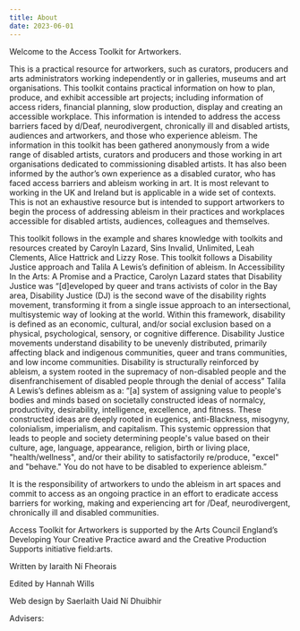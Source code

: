 ```yaml
---
title: About
date: 2023-06-01
---
```

Welcome to the Access Toolkit for Artworkers.

This is a practical resource for artworkers, such as curators, producers and arts administrators working independently or in galleries, museums and art organisations. This toolkit contains practical information on how to plan, produce, and exhibit accessible art projects; including information of access riders, financial planning, slow production, display and creating an accessible workplace. This information is intended to address the access barriers faced by d/Deaf, neurodivergent, chronically ill and disabled artists, audiences and artworkers, and those who experience ableism. The information in this toolkit has been gathered anonymously from a wide range of disabled artists, curators and producers and those working in art organisations dedicated to commissioning disabled artists. It has also been informed by the author’s own experience as a disabled curator, who has faced access barriers and ableism working in art. It is most relevant to working in the UK and Ireland but is applicable in a wide set of contexts. This is not an exhaustive resource but is intended to support artworkers to begin the process of addressing ableism in their practices and workplaces accessible for disabled artists, audiences, colleagues and themselves.

This toolkit follows in the example and shares knowledge with toolkits and resources created by Caroyln Lazard, Sins Invalid, Unlimited, Leah Clements, Alice Hattrick and Lizzy Rose. This toolkit follows a Disability Justice approach and Talila A Lewis’s definition of ableism. In Accessibility In the Arts: A Promise and a Practice, Carolyn Lazard states that Disability Justice was “\[d]eveloped by queer and trans activists of color in the Bay area, Disability Justice (DJ) is the second wave of the disability rights movement, transforming it from a single issue approach to an intersectional, multisystemic way of looking at the world. Within this framework, disability is defined as an economic, cultural, and/or social exclusion based on a physical, psychological, sensory, or cognitive difference. Disability Justice movements understand disability to be unevenly distributed, primarily affecting black and indigenous communities, queer and trans communities, and low income communities. Disability is structurally reinforced by ableism, a system rooted in the supremacy of non-disabled people and the disenfranchisement of disabled people through the denial of access” Talila A Lewis’s defines ableism as a: “\[a] system of assigning value to people's bodies and minds based on societally constructed ideas of normalcy, productivity, desirability, intelligence, excellence, and fitness. These constructed ideas are deeply rooted in eugenics, anti-Blackness, misogyny, colonialism, imperialism, and capitalism. This systemic oppression that leads to people and society determining people's value based on their culture, age, language, appearance, religion, birth or living place, "health/wellness", and/or their ability to satisfactorily re/produce, "excel" and "behave." You do not have to be disabled to experience ableism.”

It is the responsibility of artworkers to undo the ableism in art spaces and commit to access as an ongoing practice in an effort to eradicate access barriers for working, making and experiencing art for /Deaf, neurodivergent, chronically ill and disabled communities.

Access Toolkit for Artworkers is supported by the Arts Council England’s Developing Your Creative Practice award and the Creative Production Supports initiative field:arts.

Written by Iaraith Ní Fheorais

Edited by Hannah Wills

Web design by Saerlaith Uaid Ní Dhuibhir

Advisers: